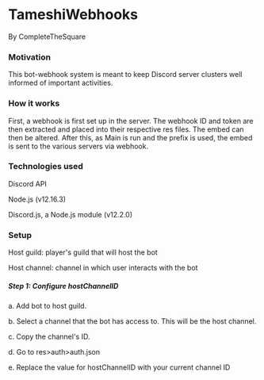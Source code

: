 # TameshiWebhooks
By CompleteTheSquare

### Motivation 

This bot-webhook system is meant to keep Discord server clusters well informed of important activities.

### How it works
First, a webhook is first set up in the server. The webhook ID and token are then extracted and placed into their respective res files.
The embed can then be altered. After this, as Main is run and the prefix is used, the embed is sent to the various servers via webhook.

### Technologies used
Discord API

Node.js (v12.16.3)

Discord.js, a Node.js module (v12.2.0)

### Setup
Host guild: player's guild that will host the bot

Host channel: channel in which user interacts with the bot

##### Step 1: Configure hostChannelID
a. Add bot to host guild.

b. Select a channel that the bot has access to. This will be the host channel.

c. Copy the channel's ID.

d. Go to res>auth>auth.json

e. Replace the value for hostChannelID with your current channel ID



